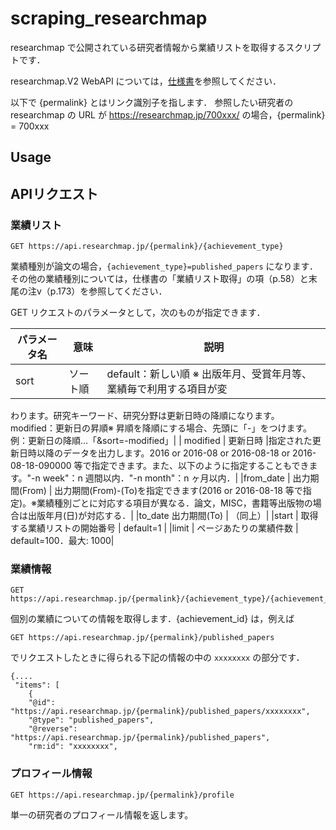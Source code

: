 # scraping_researchmap

researchmap で公開されている研究者情報から業績リストを取得するスクリプトです．

researchmap.V2 WebAPI については，[仕様書](https://researchmap.jp/public/organ/WebAPI)を参照してください．

以下で  {permalink} とはリンク識別子を指します．
参照したい研究者の researchmap の URL が https://researchmap.jp/700xxx/ の場合，{permalink} = 700xxx

## Usage



## APIリクエスト

### 業績リスト
```
GET https://api.researchmap.jp/{permalink}/{achievement_type}
```
業績種別が論文の場合，`{achievement_type}=published_papers` になります．
その他の業績種別については，仕様書の「業績リスト取得」の項（p.58）と末尾の注v（p.173）を参照してください．

GET リクエストのパラメータとして，次のものが指定できます．

| パラメータ名 | 意味 | 説明 |
| ---- | ---- | ---- |
| sort | ソート順 | default：新しい順 ※ 出版年月、受賞年月等、業績毎で利用する項目が変
わります。研究キーワード、研究分野は更新日時の降順になります。
modified：更新日の昇順※ 昇順を降順にする場合、先頭に「-」をつけます。例：更新日の降順…「&sort=-modified」|
| modified | 更新日時 |指定された更新日時以降のデータを出力します。2016 or 2016-08 or 2016-08-18 or 2016-08-18-090000 等で指定できます。また、以下のように指定することもできます。"-n week"：n 週間以内．"-n month"：n ヶ月以内．|
|from_date | 出力期間(From) | 出力期間(From)-(To)を指定できます(2016 or 2016-08-18 等で指定)。※業績種別ごとに対応する項目が異なる．論文，MISC，書籍等出版物の場合は出版年月(日)が対応する．|
|to_date 出力期間(To) | （同上）|
|start | 取得する業績リストの開始番号 | default=1 |
|limit | ページあたりの業績件数 | default=100．最大: 1000|

### 業績情報
```
GET https://api.researchmap.jp/{permalink}/{achievement_type}/{achievement_id}
```
個別の業績についての情報を取得します．{achievement_id} は，例えば
```
GET https://api.researchmap.jp/{permalink}/published_papers
```
でリクエストしたときに得られる下記の情報の中の `xxxxxxxx` の部分です．
```
{....
 "items": [
    {
    "@id": "https://api.researchmap.jp/{permalink}/published_papers/xxxxxxxx",
    "@type": "published_papers",
    "@reverse": "https://api.researchmap.jp/{permalink}/published_papers",
    "rm:id": "xxxxxxxx",
```

### プロフィール情報
```
GET https://api.researchmap.jp/{permalink}/profile
```
単一の研究者のプロフィール情報を返します。


